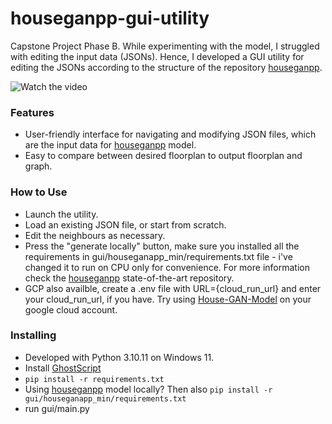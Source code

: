 # houseganpp-gui-utility
Capstone Project Phase B. While experimenting with the model, I struggled with editing the input data (JSONs). Hence, I developed a GUI utility for editing the JSONs according to the structure of the repository [houseganpp](https://github.com/ennauata/houseganpp).

![Watch the video](https://media.giphy.com/media/v1.Y2lkPTc5MGI3NjExMGtmaGkxaDR5NG55NzU5a3E5ZGZqMXFpamE5NXY5eWR2Z250dmhoeiZlcD12MV9pbnRlcm5hbF9naWZfYnlfaWQmY3Q9Zw/qsbNaUqq56d5laejPT/giphy.gif)

### Features
- User-friendly interface for navigating and modifying JSON files, which are the input data for [houseganpp](https://github.com/ennauata/houseganpp) model.
- Easy to compare between desired floorplan to output floorplan and graph.

### How to Use
- Launch the utility.
- Load an existing JSON file, or start from scratch.
- Edit the neighbours as necessary.
- Press the "generate locally" button, make sure you installed all the requirements in gui/houseganapp_min/requirements.txt file - i've changed it to run on CPU only for convenience. For more information check the [houseganpp](https://github.com/ennauata/houseganpp) state-of-the-art repository.
- GCP also availble, create a .env file with URL={cloud_run_url} and enter your cloud_run_url, if you have. Try using [House-GAN-Model](https://github.com/DorinBe/House-GAN-Model) on your google cloud account.

### Installing
- Developed with Python 3.10.11 on Windows 11.
- Install [GhostScript](https://www.ghostscript.com/)
- `pip install -r requirements.txt`
- Using [houseganpp](https://github.com/ennauata/houseganpp) model locally? Then also `pip install -r gui/houseganapp_min/requirements.txt`
- run gui/main.py

